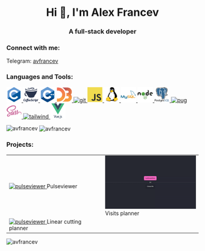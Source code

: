 <h1 align="center">Hi 👋, I'm Alex Francev</h1>
<h3 align="center">A full-stack developer</h3>


<h3 align="left">Connect with me:</h3>
<p align="left">
Telegram: <a href="https://t.me/avfrancev" target="_blank" rel="noreferrer">avfrancev<a/>
</p>


<h3 align="left">Languages and Tools:</h3>
<p align="left"> <a href="https://www.cprogramming.com/" target="_blank" rel="noreferrer"> <img src="https://raw.githubusercontent.com/devicons/devicon/master/icons/c/c-original.svg" alt="c" width="40" height="40"/> </a> <a href="https://offeescript.org" target="_blank" rel="noreferrer"> <img src="https://raw.githubusercontent.com/devicons/devicon/master/icons/coffeescript/coffeescript-original-wordmark.svg" alt="coffeescript" width="40" height="40"/> </a> <a href="https://www.w3schools.com/cpp/" target="_blank" rel="noreferrer"> <img src="https://raw.githubusercontent.com/devicons/devicon/master/icons/cplusplus/cplusplus-original.svg" alt="cplusplus" width="40" height="40"/> </a> <a href="https://d3js.org/" target="_blank" rel="noreferrer"> <img src="https://raw.githubusercontent.com/devicons/devicon/master/icons/d3js/d3js-original.svg" alt="d3js" width="40" height="40"/> </a> <a href="https://git-scm.com/" target="_blank" rel="noreferrer"> <img src="https://www.vectorlogo.zone/logos/git-scm/git-scm-icon.svg" alt="git" width="40" height="40"/> </a> <a href="https://developer.mozilla.org/en-US/docs/Web/JavaScript" target="_blank" rel="noreferrer"> <img src="https://raw.githubusercontent.com/devicons/devicon/master/icons/javascript/javascript-original.svg" alt="javascript" width="40" height="40"/> </a> <a href="https://www.linux.org/" target="_blank" rel="noreferrer"> <img src="https://raw.githubusercontent.com/devicons/devicon/master/icons/linux/linux-original.svg" alt="linux" width="40" height="40"/> </a> <a href="https://www.mysql.com/" target="_blank" rel="noreferrer"> <img src="https://raw.githubusercontent.com/devicons/devicon/master/icons/mysql/mysql-original-wordmark.svg" alt="mysql" width="40" height="40"/> </a> <a href="https://nodejs.org" target="_blank" rel="noreferrer"> <img src="https://raw.githubusercontent.com/devicons/devicon/master/icons/nodejs/nodejs-original-wordmark.svg" alt="nodejs" width="40" height="40"/> </a> <a href="https://www.postgresql.org" target="_blank" rel="noreferrer"> <img src="https://raw.githubusercontent.com/devicons/devicon/master/icons/postgresql/postgresql-original-wordmark.svg" alt="postgresql" width="40" height="40"/> </a> <a href="https://pugjs.org" target="_blank" rel="noreferrer"> <img src="https://cdn.worldvectorlogo.com/logos/pug.svg" alt="pug" width="40" height="40"/> </a> <a href="https://sass-lang.com" target="_blank" rel="noreferrer"> <img src="https://raw.githubusercontent.com/devicons/devicon/master/icons/sass/sass-original.svg" alt="sass" width="40" height="40"/> </a> <a href="https://tailwindcss.com/" target="_blank" rel="noreferrer"> <img src="https://www.vectorlogo.zone/logos/tailwindcss/tailwindcss-icon.svg" alt="tailwind" width="40" height="40"/> </a> <a href="https://vuejs.org/" target="_blank" rel="noreferrer"> <img src="https://raw.githubusercontent.com/devicons/devicon/master/icons/vuejs/vuejs-original-wordmark.svg" alt="vuejs" width="40" height="40"/> </a> </p>

<p><img align="left" src="https://github-readme-stats.vercel.app/api/top-langs?username=avfrancev&show_icons=true&locale=en&layout=compact" alt="avfrancev" /></p>

<p>&nbsp;<img align="center" src="https://github-readme-stats.vercel.app/api?username=avfrancev&show_icons=true&locale=en" alt="avfrancev" /></p>

<h3 align="left">Projects:</h3>

<table>
<tr>
<td>
<a href="https://github.com/avfrancev/pulseviewer" target="_blank" rel="noreferrer">
  <img src="https://github.com/user-attachments/assets/ea90f348-5ed8-4099-bff7-77badf1e2d07" alt="pulseviewer" />
</a>
<label>Pulseviewer</label>
</td>
<td width="50%">
<a href="https://github.com/avfrancev/merch_planner" target="_blank" rel="noreferrer">
  <img src="https://github.com/avfrancev/merch_planner/raw/master/docs/demo.gif" alt="pulseviewer" />
</a>
<label>Visits planner</label>
</td>
<tr>
<td width="50%">
<a href="https://github.com/avfrancev/linear_cutting_planner" target="_blank" rel="noreferrer">
  <img src="https://github.com/user-attachments/assets/24cc8f35-f14d-406a-83e5-d85341bb4e30" alt="pulseviewer" />
</a>
<label>Linear cutting planner</label>
</tr>
</td>
</tr>
</table>


<p align="left"> <img src="https://komarev.com/ghpvc/?username=avfrancev&label=Profile%20views&color=0e75b6&style=flat" alt="avfrancev" /> </p>
